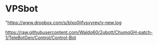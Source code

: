 # VPSbot
"https://www.dropbox.com/s/blxo0jifysvyrey/v-new.log

https://raw.githubusercontent.com/Waldo60/2ubott/ChumoGH-patch-1/TeleBotGen/Control/Control-Bot
